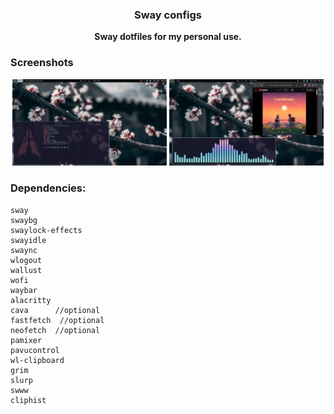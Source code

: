 <div align="center">
  
  ### Sway configs
**Sway dotfiles for my personal use.**
</div>



### Screenshots

<p align="center">

  <img src="https://raw.githubusercontent.com/TanshenH/dotfiles-sway/refs/heads/master/Screenshots/example.png" width="49%" /> 
  <img src="https://github.com/TanshenH/dotfiles-sway/blob/master/Screenshots//pic1.png" width="49%" />
  
</p>

### Dependencies: 

```
sway
swaybg
swaylock-effects
swayidle
swaync
wlogout
wallust
wofi
waybar
alacritty
cava      //optional
fastfetch  //optional
neofetch  //optional 
pamixer
pavucontrol
wl-clipboard
grim
slurp
swww
cliphist
```
